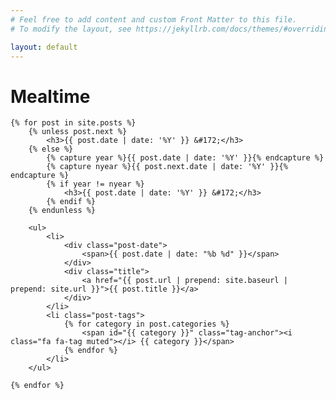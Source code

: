 ```yaml
---
# Feel free to add content and custom Front Matter to this file.
# To modify the layout, see https://jekyllrb.com/docs/themes/#overriding-theme-defaults

layout: default
---
```

<div class="center">
	<h1>Mealtime</h1>
</div>

<section>

	{% for post in site.posts %}
		{% unless post.next %}
			<h3>{{ post.date | date: '%Y' }} &#172;</h3>
		{% else %}
			{% capture year %}{{ post.date | date: '%Y' }}{% endcapture %}
			{% capture nyear %}{{ post.next.date | date: '%Y' }}{% endcapture %}
			{% if year != nyear %}
				<h3>{{ post.date | date: '%Y' }} &#172;</h3>
			{% endif %}
		{% endunless %}

		<ul>
			<li>
				<div class="post-date">
					<span>{{ post.date | date: "%b %d" }}</span>
				</div>
				<div class="title">
					<a href="{{ post.url | prepend: site.baseurl | prepend: site.url }}">{{ post.title }}</a>
				</div>
			</li>
			<li class="post-tags">
			    {% for category in post.categories %}
    			    <span id="{{ category }}" class="tag-anchor"><i class="fa fa-tag muted"></i> {{ category }}</span>
			    {% endfor %}
			</li>
		</ul>

	{% endfor %}

</section>